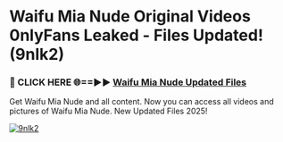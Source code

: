 # Waifu Mia Nude Original Videos 0nlyFans Leaked - Files Updated! (9nlk2)

<h3>🔴 CLICK HERE 🌐==►► <a href="https://tinyurl.com/52m3yx9h" rel="nofollow">Waifu Mia Nude Updated Files</a></h3>

Get Waifu Mia Nude and all content. Now you can access all videos and pictures of Waifu Mia Nude. New Updated Files 2025!

[![9nlk2](https://i.imgur.com/TnHtlc8.gif)](https://tinyurl.com/52m3yx9h)
